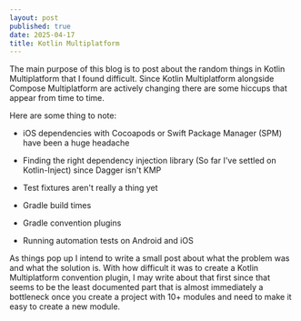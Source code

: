 ```yaml
---
layout: post
published: true
date: 2025-04-17
title: Kotlin Multiplatform
---
```

The main purpose of this blog is to post about the random things in Kotlin Multiplatform that I found difficult. Since Kotlin Multiplatform alongside Compose Multiplatform are actively changing there are some hiccups that appear from time to time.

Here are some thing to note:

*   iOS dependencies with Cocoapods or Swift Package Manager (SPM) have been a huge headache
    
*   Finding the right dependency injection library (So far I've settled on Kotlin-Inject) since Dagger isn't KMP
    
*   Test fixtures aren't really a thing yet
    
*   Gradle build times
    
*   Gradle convention plugins
    
*   Running automation tests on Android and iOS
    

As things pop up I intend to write a small post about what the problem was and what the solution is. With how difficult it was to create a Kotlin Multiplatform convention plugin, I may write about that first since that seems to be the least documented part that is almost immediately a bottleneck once you create a project with 10+ modules and need to make it easy to create a new module.